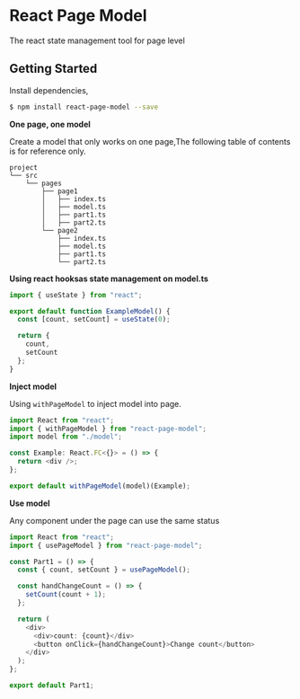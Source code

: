 # React Page Model

The react state management tool for page level

## Getting Started

Install dependencies,

```bash
$ npm install react-page-model --save
```

**One page, one model**

Create a model that only works on one page,The following table of contents is for reference only.

```
project
└── src
    └── pages
        ├── page1
        │   ├── index.ts
        │   ├── model.ts
        │   ├── part1.ts
        │   ├── part2.ts
        └── page2
            ├── index.ts
            ├── model.ts
            ├── part1.ts
            └── part2.ts
```

**Using react hooksas state management on model.ts**

```ts
import { useState } from "react";

export default function ExampleModel() {
  const [count, setCount] = useState(0);

  return {
    count,
    setCount
  };
}
```

**Inject model**

Using `withPageModel` to inject model into page.

```ts
import React from "react";
import { withPageModel } from "react-page-model";
import model from "./model";

const Example: React.FC<{}> = () => {
  return <div />;
};

export default withPageModel(model)(Example);
```

**Use model**

Any component under the page can use the same status

```ts
import React from "react";
import { usePageModel } from "react-page-model";

const Part1 = () => {
  const { count, setCount } = usePageModel();

  const handChangeCount = () => {
    setCount(count + 1);
  };

  return (
    <div>
      <div>count: {count}</div>
      <button onClick={handChangeCount}>Change count</button>
    </div>
  );
};

export default Part1;
```
